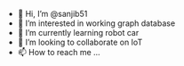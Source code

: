 - 👋 Hi, I’m @sanjib51
- 👀 I’m interested in working graph database
- 🌱 I’m currently learning robot car
- 💞️ I’m looking to collaborate on IoT
- 📫 How to reach me ...

<!---
sanjib51/sanjib51 is a ✨ special ✨ repository because its `README.md` (this file) appears on your GitHub profile.
You can click the Preview link to take a look at your changes.
--->
